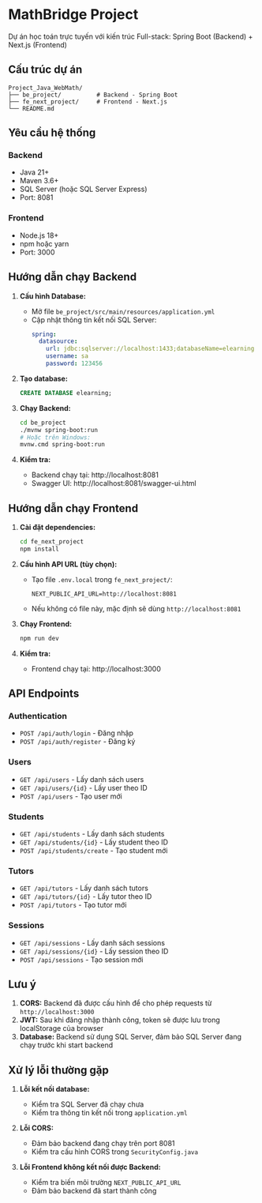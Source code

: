 # MathBridge Project

Dự án học toán trực tuyến với kiến trúc Full-stack: Spring Boot (Backend) + Next.js (Frontend)

## Cấu trúc dự án

```
Project_Java_WebMath/
├── be_project/          # Backend - Spring Boot
├── fe_next_project/     # Frontend - Next.js
└── README.md
```

## Yêu cầu hệ thống

### Backend
- Java 21+
- Maven 3.6+
- SQL Server (hoặc SQL Server Express)
- Port: 8081

### Frontend
- Node.js 18+
- npm hoặc yarn
- Port: 3000

## Hướng dẫn chạy Backend

1. **Cấu hình Database:**
   - Mở file `be_project/src/main/resources/application.yml`
   - Cập nhật thông tin kết nối SQL Server:
     ```yaml
     spring:
       datasource:
         url: jdbc:sqlserver://localhost:1433;databaseName=elearning
         username: sa
         password: 123456
     ```

2. **Tạo database:**
   ```sql
   CREATE DATABASE elearning;
   ```

3. **Chạy Backend:**
   ```bash
   cd be_project
   ./mvnw spring-boot:run
   # Hoặc trên Windows:
   mvnw.cmd spring-boot:run
   ```

4. **Kiểm tra:**
   - Backend chạy tại: http://localhost:8081
   - Swagger UI: http://localhost:8081/swagger-ui.html

## Hướng dẫn chạy Frontend

1. **Cài đặt dependencies:**
   ```bash
   cd fe_next_project
   npm install
   ```

2. **Cấu hình API URL (tùy chọn):**
   - Tạo file `.env.local` trong `fe_next_project/`:
     ```
     NEXT_PUBLIC_API_URL=http://localhost:8081
     ```
   - Nếu không có file này, mặc định sẽ dùng `http://localhost:8081`

3. **Chạy Frontend:**
   ```bash
   npm run dev
   ```

4. **Kiểm tra:**
   - Frontend chạy tại: http://localhost:3000

## API Endpoints

### Authentication
- `POST /api/auth/login` - Đăng nhập
- `POST /api/auth/register` - Đăng ký

### Users
- `GET /api/users` - Lấy danh sách users
- `GET /api/users/{id}` - Lấy user theo ID
- `POST /api/users` - Tạo user mới

### Students
- `GET /api/students` - Lấy danh sách students
- `GET /api/students/{id}` - Lấy student theo ID
- `POST /api/students/create` - Tạo student mới

### Tutors
- `GET /api/tutors` - Lấy danh sách tutors
- `GET /api/tutors/{id}` - Lấy tutor theo ID
- `POST /api/tutors` - Tạo tutor mới

### Sessions
- `GET /api/sessions` - Lấy danh sách sessions
- `GET /api/sessions/{id}` - Lấy session theo ID
- `POST /api/sessions` - Tạo session mới

## Lưu ý

1. **CORS:** Backend đã được cấu hình để cho phép requests từ `http://localhost:3000`
2. **JWT:** Sau khi đăng nhập thành công, token sẽ được lưu trong localStorage của browser
3. **Database:** Backend sử dụng SQL Server, đảm bảo SQL Server đang chạy trước khi start backend

## Xử lý lỗi thường gặp

1. **Lỗi kết nối database:**
   - Kiểm tra SQL Server đã chạy chưa
   - Kiểm tra thông tin kết nối trong `application.yml`

2. **Lỗi CORS:**
   - Đảm bảo backend đang chạy trên port 8081
   - Kiểm tra cấu hình CORS trong `SecurityConfig.java`

3. **Lỗi Frontend không kết nối được Backend:**
   - Kiểm tra biến môi trường `NEXT_PUBLIC_API_URL`
   - Đảm bảo backend đã start thành công
